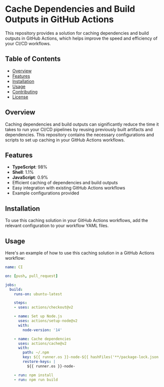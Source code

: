 # Cache Dependencies and Build Outputs in GitHub Actions

This repository provides a solution for caching dependencies and build outputs in GitHub Actions, which helps improve the speed and efficiency of your CI/CD workflows.

## Table of Contents

- [Overview](#overview)
- [Features](#features)
- [Installation](#installation)
- [Usage](#usage)
- [Contributing](#contributing)
- [License](#license)

## Overview

Caching dependencies and build outputs can significantly reduce the time it takes to run your CI/CD pipelines by reusing previously built artifacts and dependencies. This repository contains the necessary configurations and scripts to set up caching in your GitHub Actions workflows.

## Features

- **TypeScript**: 98%
- **Shell**: 1.1%
- **JavaScript**: 0.9%
- Efficient caching of dependencies and build outputs
- Easy integration with existing GitHub Actions workflows
- Example configurations provided

## Installation

To use this caching solution in your GitHub Actions workflows, add the relevant configuration to your workflow YAML files.

## Usage

Here's an example of how to use this caching solution in a GitHub Actions workflow:

```yaml
name: CI

on: [push, pull_request]

jobs:
  build:
    runs-on: ubuntu-latest

    steps:
    - uses: actions/checkout@v2

    - name: Set up Node.js
      uses: actions/setup-node@v2
      with:
        node-version: '14'

    - name: Cache dependencies
      uses: actions/cache@v2
      with:
        path: ~/.npm
        key: ${{ runner.os }}-node-${{ hashFiles('**/package-lock.json') }}
        restore-keys: |
          ${{ runner.os }}-node-

    - run: npm install
    - run: npm run build
